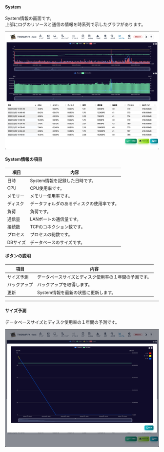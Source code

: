 #### System

<div class="text-xl mb-2">
System情報の画面です。<br>
上部にログのリソースと通信の情報を時系列で示したグラフがあります。
</div>

![System](../../help/ja/2023-12-02_14-59-49.png)

>>>
#### System情報の項目

<div class="text-xl">

|項目|内容|
|----|----|
|日時|System情報を記録した日時です。|
|CPU|CPU使用率です。|
|メモリー|メモリー使用率です。|
|ディスク|データフォルダのあるディスクの使用率です。|
|負荷|負荷です。|
|通信量|LANポートの通信量です。|
|接続数|TCPのコネクション数です。|
|プロセス|プロセスの総数です。|
|DBサイズ|データベースのサイズです。|
</div>

>>>
#### ボタンの説明

<div class="text-xl">

|項目|内容|
|----|----|
|サイズ予測|データベースサイズとディスク使用率の１年間の予測です。|
|バックアップ|バックアップを取得します。|
|更新|System情報を最新の状態に更新します。|

</div>


---
#### サイズ予測

<div class="text-xl mb-2">
データベースサイズとディスク使用率の１年間の予測です。
</div>

![サイズ予測](../../help/ja/2023-12-02_15-08-57.png)
